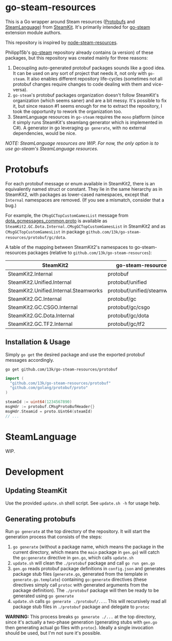 # go-steam-resources

This is a Go wrapper around Steam resources
([Protobufs](https://github.com/SteamRE/SteamKit/tree/master/Resources/Protobufs) and
[SteamLanguage](https://github.com/SteamRE/SteamKit/tree/master/Resources/SteamLanguage)) from
[SteamKit](https://github.com/SteamRE/SteamKit). It's primarily intended for
[go-steam](https://github.com/Philipp15b/go-steam) extension module authors.

This repository is inspired by [node-steam-resources](https://github.com/seishun/node-steam-resources).

Philipp15b's [go-steam](https://github.com/Philipp15b/go-steam) repository already contains (a
version) of these packages, but this repository was created mainly for three reasons:

1. Decoupling auto-generated protobuf packages sounds like a good idea. It can be used on any sort
of project that needs it, not only with `go-steam`. It also enables different repository life-cycles
(sometimes not all protobuf changes require changes to code dealing with them and vice-versa).
2. `go-steam`'s protobuf packages organization doesn't follow SteamKit's organization (which seems
saner) and are a bit messy. It's possible to fix it, but since reason #1 seems enough for me to
extract the repository, I took the opportunity to rework the organization too.
3. SteamLanguage resources in `go-steam` requires the `mono` platform (since it simply runs
SteamKit's steamlang generator which is implemented in C#). A generator in go leveraging `go
generate`, with no external dependencies, would be nice.

*NOTE: SteamLanguage resources are WIP. For now, the only option is to use go-steam's SteamLanguage
resources.*

# Protobufs

For each protobuf message or enum available in SteamKit2, there is an equivalently named struct or
constant. They lie in the same hierarchy as in SteamKit2, with packages as lower-cased namespaces,
except that `Internal` namespaces are removed. (If you see a mismatch, consider that a bug.)

For example, the `CMsgGCTopCustomGamesList` message from
[dota_gcmessages_common.proto](https://github.com/SteamRE/SteamKit/blob/master/Resources/Protobufs/dota/dota_gcmessages_common.proto)
is available as `SteamKit2.GC.Dota.Internal.CMsgGCTopCustomGamesList` in SteamKit2 and as
`CMsgGCTopCustomGamesList` in package `github.com/13k/go-steam-resources/protobuf/gc/dota`.

A table of the mapping between SteamKit2's namespaces to go-steam-resources packages (relative to
`github.com/13k/go-steam-resources`):

SteamKit2 | go-steam-resources
--------- | --------------------------------------------------------------------
SteamKit2.Internal | protobuf
SteamKit2.Unified.Internal | protobuf/unified
SteamKit2.Unified.Internal.Steamworks | protobuf/unified/steamworks
SteamKit2.GC.Internal | protobuf/gc
SteamKit2.GC.CSGO.Internal | protobuf/gc/csgo
SteamKit2.GC.Dota.Internal | protobuf/gc/dota
SteamKit2.GC.TF2.Internal | protobuf/gc/tf2

## Installation & Usage

Simply `go get` the desired package and use the exported protobuf messages accordingly.

`go get github.com/13k/go-steam-resources/protobuf`

```go
import (
  "github.com/13k/go-steam-resources/protobuf"
  "github.com/golang/protobuf/proto"
)

steamId := uint64(1234567890)
msgHdr := protobuf.CMsgProtoBufHeader{}
msgHdr.Steamid = proto.Uint64(steamId)
// ...
```

# SteamLanguage

WIP.

# Development

## Updating SteamKit

Use the provided `update.sh` shell script. See `update.sh -h` for usage help.

## Generating protobufs

Run `go generate` at the top directory of the repository. It will start the generation process that
consists of the steps:

1. `go generate` (without a package name, which means the package in the current directory, which
means the `main` package in `gen.go`) will catch the `go:generate` directive in `gen.go`, which
calls `update.sh`
2. `update.sh` will clean the `./protobuf` package and call `go run gen.go`
3. `gen.go` reads protobuf package definitions in `config.json` and generates package stub files
(`generate.go`, generated from the template in `generate.go.template`) containing `go:generate`
directives (these directives simply call `protoc` with generated arguments from the package
definition). The `./protobuf` package will then be ready to be generated using `go generate`
4. `update.sh` calls `go generate ./protobuf/...`. This will recursively read all package stub files
in `./protobuf` package and delegate to `protoc`

**WARNING:** This process breaks `go generate ./...` at the top directory, since it's actually a
two-phase generation (generating stubs with `gen.go` then generating actual go files with `protoc`).
Ideally a single invocation should be used, but I'm not sure it's possible.
